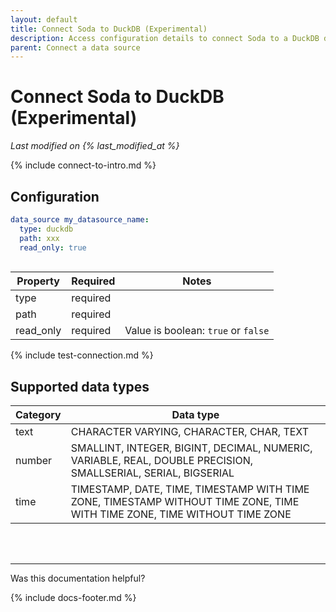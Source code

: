 ```yaml
---
layout: default
title: Connect Soda to DuckDB (Experimental)
description: Access configuration details to connect Soda to a DuckDB data source.
parent: Connect a data source
---
```


# Connect Soda to DuckDB (Experimental)
*Last modified on {% last_modified_at %}*

{% include connect-to-intro.md %}

## Configuration

```yaml
data_source my_datasource_name:
  type: duckdb
  path: xxx
  read_only: true
  
```

| Property | Required | Notes                                                      |
| -------- | -------- | ---------------------------------------------------------- |
| type     | required |                                                            |
| path     | required |                                                            |
| read_only | required | Value is boolean: `true` or `false`                       |

{% include test-connection.md %}

## Supported data types

| Category | Data type  |
| -------- | ---------- |
| text     | CHARACTER VARYING, CHARACTER, CHAR, TEXT  |
| number   | SMALLINT, INTEGER, BIGINT, DECIMAL, NUMERIC, VARIABLE, REAL, DOUBLE PRECISION, SMALLSERIAL, SERIAL, BIGSERIAL  |
| time     | TIMESTAMP, DATE, TIME, TIMESTAMP WITH TIME ZONE, TIMESTAMP WITHOUT TIME ZONE, TIME WITH TIME ZONE, TIME WITHOUT TIME ZONE |


<br />
<br />

---

Was this documentation helpful?

<!-- LikeBtn.com BEGIN -->
<span class="likebtn-wrapper" data-theme="tick" data-i18n_like="Yes" data-ef_voting="grow" data-show_dislike_label="true" data-counter_zero_show="true" data-i18n_dislike="No"></span>
<script>(function(d,e,s){if(d.getElementById("likebtn_wjs"))return;a=d.createElement(e);m=d.getElementsByTagName(e)[0];a.async=1;a.id="likebtn_wjs";a.src=s;m.parentNode.insertBefore(a, m)})(document,"script","//w.likebtn.com/js/w/widget.js");</script>
<!-- LikeBtn.com END -->

{% include docs-footer.md %}